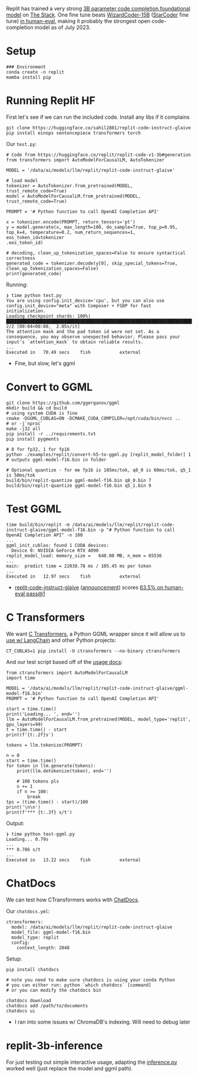 Replit has trained a very strong [3B parameter code completion foundational model](https://huggingface.co/replit/replit-code-v1-3b) on [The Stack](https://arxiv.org/abs/2211.15533). One fine tune beats [WizardCoder-15B](https://huggingface.co/WizardLM/WizardCoder-15B-V1.0) ([StarCoder](https://huggingface.co/blog/starcoder) fine tune) [in human-eval](https://github.com/abacaj/code-eval), making it probably the strongest open code-completion model as of July 2023.

# Setup
```
### Environment
conda create -n replit
mamba install pip

```

# Running Replit HF
First let's see if we can run the included code. Install any libs if it complains
```
git clone https://huggingface.co/sahil2801/replit-code-instruct-glaive
pip install einops sentencepiece transformers torch
```

Our `test.py`:
```
# Code from https://huggingface.co/replit/replit-code-v1-3b#generation
from transformers import AutoModelForCausalLM, AutoTokenizer

MODEL = '/data/ai/models/llm/replit/replit-code-instruct-glaive'

# load model
tokenizer = AutoTokenizer.from_pretrained(MODEL, trust_remote_code=True)
model = AutoModelForCausalLM.from_pretrained(MODEL, trust_remote_code=True)

PROMPT = '# Python function to call OpenAI Completion API'

x = tokenizer.encode(PROMPT, return_tensors='pt')
y = model.generate(x, max_length=100, do_sample=True, top_p=0.95, top_k=4, temperature=0.2, num_return_sequences=1, eos_token_id=tokenizer
.eos_token_id)

# decoding, clean_up_tokenization_spaces=False to ensure syntactical correctness
generated_code = tokenizer.decode(y[0], skip_special_tokens=True, clean_up_tokenization_spaces=False)
print(generated_code)
```

Running:
```
❯ time python test.py
You are using config.init_device='cpu', but you can also use config.init_device="meta" with Composer + FSDP for fast initialization.
Loading checkpoint shards: 100%|████████████████████████████████████████████████████████████████████████████| 2/2 [00:04<00:00,  2.05s/it]
The attention mask and the pad token id were not set. As a consequence, you may observe unexpected behavior. Please pass your input's `attention_mask` to obtain reliable results.
...
Executed in   70.49 secs    fish           external
```
* Fine, but slow, let's ggml


# Convert to GGML
```
git clone https://github.com/ggerganov/ggml
mkdir build && cd build
# using system CUDA is fine
cmake -DGGML_CUBLAS=ON -DCMAKE_CUDA_COMPILER=/opt/cuda/bin/nvcc ..
# or -j`nproc`
make -j32 all
pip install -r ../requirements.txt
pip install pygments

# 0 for fp32, 1 for fp16
python ./examples/replit/convert-h5-to-ggml.py [replit_model_folder] 1
# outputs ggml-model-f16.bin in folder

# Optional quantize - for me fp16 is 105ms/tok, q8_0 is 60ms/tok, q5_1 is 50ms/tok
build/bin/replit-quantize ggml-model-f16.bin q8_0.bin 7
build/bin/replit-quantize ggml-model-f16.bin q5_1.bin 9
```

# Test GGML
```
time build/bin/replit -m /data/ai/models/llm/replit/replit-code-instruct-glaive/ggml-model-f16.bin -p "# Python function to call OpenAI Completion API" -n 100
...
ggml_init_cublas: found 1 CUDA devices:
  Device 0: NVIDIA GeForce RTX 4090
replit_model_load: memory_size =   640.00 MB, n_mem = 65536
...
main:  predict time = 22038.78 ms / 105.45 ms per token
...
Executed in   12.97 secs    fish           external
```
* [replit-code-instruct-glaive](https://huggingface.co/sahil2801/replit-code-instruct-glaive) ([announcement](https://twitter.com/csahil28/status/1676018856047853568)) scores [63.5% on human-eval pass@1](https://github.com/abacaj/code-eval)

# C Transformers
We want [C Transformers](https://github.com/marella/ctransformers), a Python GGML wrapper since it will allow us to [use w/ LangChain](https://python.langchain.com/docs/ecosystem/integrations/ctransformers) and other Python projects:
```
CT_CUBLAS=1 pip install -U ctransformers --no-binary ctransformers
```

And our test script based off of the [usage docs](https://github.com/marella/ctransformers#usage):
```
from ctransformers import AutoModelForCausalLM
import time

MODEL = '/data/ai/models/llm/replit/replit-code-instruct-glaive/ggml-model-f16.bin'
PROMPT = '# Python function to call OpenAI Completion API'

start = time.time()
print('Loading... ', end='')
llm = AutoModelForCausalLM.from_pretrained(MODEL, model_type='replit', gpu_layers=99)
t = time.time() - start
print(f'{t:.2f}s')

tokens = llm.tokenize(PROMPT)

n = 0
start = time.time()
for token in llm.generate(tokens):
    print(llm.detokenize(token), end='')

    # 100 tokens pls
    n += 1
    if n >= 100:
        break
tps = (time.time() - start)/100
print('\n\n')
print(f'*** {t:.3f} s/t')
```

Output:
```
❯ time python test-ggml.py
Loading... 0.79s
...
*** 0.786 s/t
...
Executed in   13.22 secs    fish           external
```

# ChatDocs
We can test how CTransformers works with [ChatDocs](https://github.com/marella/chatdocs).

Our `chatdocs.yml`:
```
ctransformers:
  model: /data/ai/models/llm/replit/replit-code-instruct-glaive
  model_file: ggml-model-f16.bin
  model_type: replit
  config:
    context_length: 2048
```

Setup:
```
pip install chatdocs

# note you need to make sure chatdocs is using your conda Python
# you can either run: python `which chatdocs` [command]
# or you can modify the chatdocs bin

chatdocs download
chatdocs add /path/to/documents
chatdocs ui
```
* I ran into some issues w/ ChromaDB's indexing. Will need to debug later

# replit-3b-inference
For just testing out simple interactive usage, adapting the [inference.py](https://github.com/abacaj/replit-3B-inference/blob/main/inference.py) worked well (just replace the model and ggml path).